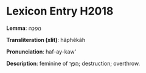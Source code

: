 # Lexicon Entry H2018

**Lemma**: הֲפֵכָה

**Transliteration (xlit)**: hăphêkâh

**Pronunciation**: haf-ay-kaw'

**Description**:
feminine of הֶפֶךְ; destruction; overthrow.

